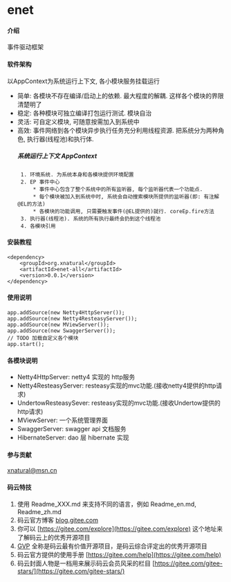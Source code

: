 # enet

#### 介绍
事件驱动框架

#### 软件架构
 以AppContext为系统运行上下文, 各小模块服务挂载运行
 * 简单: 各模块不存在编译/启动上的依赖. 最大程度的解耦. 这样各个模块的界限清楚明了
 * 稳定: 各种模块可独立编译打包运行测试. 模块自治
 * 灵活: 可自定义模块, 可随意按需加入到系统中
 * 高效: 事件网络到各个模块异步执行任务充分利用线程资源. 把系统分为两种角色, 执行器(线程池)和执行体.
    ##### 系统运行上下文 AppContext
        1. 环境系统. 为系统本身和各模块提供环境配置
        2. EP 事件中心
            * 事件中心包含了整个系统中的所有监听器, 每个监听器代表一个功能点.
            * 每个模块被加入到系统中时, 系统会自动搜索模块所提供的监听器(即: 有注解@EL的方法)
            * 各模块的功能调用, 只需要触发事件(@EL提供的)就行. coreEp.fire方法
        3. 执行器(线程池). 系统的所有执行最终会扔到这个线程池
        4. 各模块引用


#### 安装教程

```
<dependency>
    <groupId>org.xnatural</groupId>
    <artifactId>enet-all</artifactId>
    <version>0.0.1</version>
</dependency>
```

#### 使用说明
```
app.addSource(new Netty4HttpServer());
app.addSource(new Netty4ResteasyServer());
app.addSource(new MViewServer());
app.addSource(new SwaggerServer());
// TODO 加载自定义各个模块
app.start();
```

#### 各模块说明

* Netty4HttpServer: netty4 实现的 http服务
* Netty4ResteasyServer: resteasy实现的mvc功能.(接收netty4提供的http请求)
* UndertowResteasySever: resteasy实现的mvc功能.(接收Undertow提供的http请求)
* MViewServer: 一个系统管理界面
* SwaggerServer: swagger api 文档服务
* HibernateServer: dao 层 hibernate 实现

#### 参与贡献

xnatural@msn.cn


#### 码云特技

1. 使用 Readme\_XXX.md 来支持不同的语言，例如 Readme\_en.md, Readme\_zh.md
2. 码云官方博客 [blog.gitee.com](https://blog.gitee.com)
3. 你可以 [https://gitee.com/explore](https://gitee.com/explore) 这个地址来了解码云上的优秀开源项目
4. [GVP](https://gitee.com/gvp) 全称是码云最有价值开源项目，是码云综合评定出的优秀开源项目
5. 码云官方提供的使用手册 [https://gitee.com/help](https://gitee.com/help)
6. 码云封面人物是一档用来展示码云会员风采的栏目 [https://gitee.com/gitee-stars/](https://gitee.com/gitee-stars/)